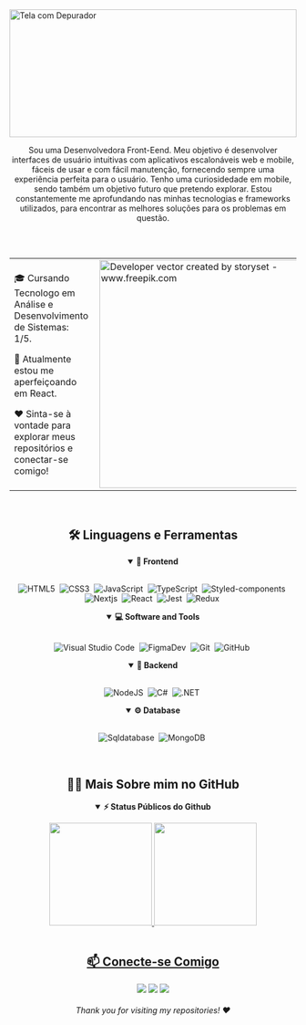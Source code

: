 <img alt="Tela com Depurador" src="https://ijnet.org/sites/default/files/styles/full_width_node/public/story/2021-10/chris-ried-ieic5Tq8YMk-unsplash.jpg?h=0c24f139&itok=-PHiVj3I" width=100% height=224>

<p align="center">
Sou uma Desenvolvedora Front-Eend. 
Meu objetivo é desenvolver interfaces de usuário intuitivas com aplicativos escalonáveis web e mobile, fáceis de usar e com fácil manutenção, fornecendo sempre uma experiência perfeita para o usuário. 
Tenho uma curiosidedade em mobile, sendo também um objetivo futuro que pretendo explorar. Estou constantemente me aprofundando nas minhas tecnologias e frameworks utilizados, para encontrar as melhores soluções para os problemas em questão.
</p>

## 

<br>
<div style="display: flex; justify-content: center; width: 100%;">
  <table style="border: 0px; width: auto;">
    <tr style="border: 0px;">
      <td style="border: 0px; padding-right: 12px;">
        <p>🎓 Cursando Tecnologo em Análise e Desenvolvimento de Sistemas: 1/5.</p>
        <p>🔭 Atualmente estou me aperfeiçoando em React.</p>
        <p>❤️ Sinta-se à vontade para explorar meus repositórios e conectar-se comigo!</p>
      </td>
      <td style="border: 0px;">
        <img alt="Developer vector created by storyset - www.freepik.com" height="400" src="https://user-images.githubusercontent.com/97471199/230774187-e482399b-492c-4c17-a831-0314bf90526e.png">
      </td>
    </tr>
  </table>
</div>
<br>

<div align = "center">

<h2 align="center">🛠️ Linguagens e Ferramentas</h2>

<details open>
<summary><b>🎨 Frontend</b></summary>
<br>

![HTML5](https://img.shields.io/badge/-HTML5-E34F26?style=for-the-badge&logo=html5&logoColor=white)&nbsp;
![CSS3](https://img.shields.io/badge/css3-%231572B6.svg?style=for-the-badge&logo=css3&logoColor=white)&nbsp;
![JavaScript](https://img.shields.io/badge/Javascript-F7DF1E.svg?style=for-the-badge&logo=javascript&logoColor=black)&nbsp;
![TypeScript](https://img.shields.io/badge/typescript-%23007ACC.svg?style=for-the-badge&logo=typescript&logoColor=white)&nbsp;
![Styled-components](https://img.shields.io/badge/styled--components-DB7093?style=for-the-badge&logo=styled-components&logoColor=white)&nbsp;
![Nextjs](https://img.shields.io/badge/next%20js-000000?style=for-the-badge&logo=nextdotjs&logoColor=white)&nbsp;
![React](https://img.shields.io/badge/react-%2320232a.svg?style=for-the-badge&logo=react&logoColor=%2361DAFB)&nbsp;
![Jest](https://img.shields.io/badge/Jest-C21325?style=for-the-badge&logo=jest&logoColor=white)&nbsp;
![Redux](https://img.shields.io/badge/REDUX-C21325?style=for-the-badge&logo=redux&logoColor=white)&nbsp;
</details>

<details open>
<summary><b>💻 Software and Tools</b></summary>
<br>

![Visual Studio Code](https://img.shields.io/badge/-VSCODE-007ACC?style=for-the-badge&&logo=visual-studio-code&logoColor=white)&nbsp;
![FigmaDev](https://img.shields.io/badge/figma-%23F24E1E.svg?style=for-the-badge&logo=figmadev&logoColor=white)&nbsp;
![Git](https://img.shields.io/badge/-git-red?style=for-the-badge&logo=Git&logoColor=white)&nbsp;
![GitHub](https://img.shields.io/badge/-GitHub-181717?style=for-the-badge&logo=github)&nbsp;
</details>

<details open>
<summary><b>🧰 Backend</b></summary>
<br>

![NodeJS](https://img.shields.io/badge/node.js-6DA55F?style=for-the-badge&logo=node.js&logoColor=white)&nbsp;
![C#](https://img.shields.io/badge/C+-C21325?style=for-the-badge&logo=c+&logoColor=white)&nbsp;
![.NET](https://img.shields.io/badge/.NET-C21325?style=for-the-badge&logo=&logoColor=white)&nbsp;
</details>


<details open>
<summary><b>⚙️ Database</b></summary>
<br>

![Sqldatabase](https://img.shields.io/badge/sql-%23316192.svg?style=for-the-badge&logo=sqldatabase&logoColor=white)&nbsp;
![MongoDB](https://img.shields.io/badge/MongoDB-%234ea94b.svg?style=for-the-badge&logo=mongodb&logoColor=white)&nbsp;
</details>
<br>

<h2 align="center">👩‍💻 Mais Sobre mim no GitHub</h2>

<details open>
<summary><b>⚡ Status Públicos do Github</b></summary>
<p align="center">
 <div>
   <a href="https://github.com/LorraineF-A">
   <img height="180em" src="https://github-readme-stats.vercel.app/api?username=LorraineF-A&show_icons=true&theme=jolly&include_all_commits=true&count_private=true"/>
   <img height="180em" src="https://github-readme-stats.vercel.app/api/top-langs/?username=LorraineF-A&layout=compact&langs_count=6&theme=jolly"/>
</div>
</details>

<br>
 
<h2 align="center">📫 Conecte-se Comigo</h2>

<div align = "center">

<div> 
  <a href = "mailto:lorrainef39@gmail.com"><img src="https://img.shields.io/badge/-Gmail-%23333?style=for-the-badge&logo=gmail&logoColor=white" target="_blank"></a>
  <a href="https://discord.gg/Lorraine#3400" target="_blank"><img src="https://img.shields.io/badge/Discord-7289DA?style=for-the-badge&logo=discord&logoColor=white" target="_blank"></a>
  <a href="https://www.linkedin.com/in/lorraine-fernandes-codegirl/" target="_blank"><img src="https://img.shields.io/badge/-LinkedIn-%230077B5?style=for-the-badge&logo=linkedin&logoColor=white" target="_blank"></a> 
</div>

<h6 align="center">Thank you for visiting my repositories! ❤️ </h6>
